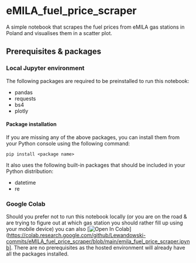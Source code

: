 # eMILA_fuel_price_scraper
A simple notebook that scrapes the fuel prices from eMILA gas stations in Poland and visualises them in a scatter plot.

## Prerequisites & packages
### Local Jupyter environment
The following packages are required to be preinstalled to run this notebook: 
- pandas
- requests
- bs4
- plotly
#### Package installation
If you are missing any of the above packages, you can install them from your Python console using the following command:
```
pip install <package name>
```
It also uses the following built-in packages that should be included in your Python distribution:
- datetime
- re
### Google Colab
Should you prefer not to run this notebook locally (or you are on the road & are trying to figure out at which gas station you should rather fill up using your mobile device) you can also [![Open In Colab](https://colab.research.google.com/assets/colab-badge.svg)](https://colab.research.google.com/github/Lewandowski-commits/eMILA_fuel_price_scraper/blob/main/emila_fuel_price_scraper.ipynb]. There are no prerequisites as the hosted environment will already have all the packages installed.
